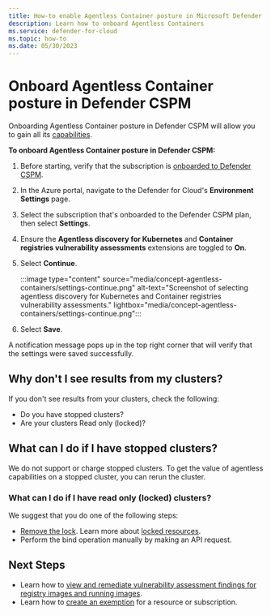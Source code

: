```yaml
---
title: How-to enable Agentless Container posture in Microsoft Defender CSPM
description: Learn how to onboard Agentless Containers
ms.service: defender-for-cloud
ms.topic: how-to
ms.date: 05/30/2023
---
```


# Onboard Agentless Container posture in Defender CSPM

Onboarding Agentless Container posture in Defender CSPM will allow you to gain all its [capabilities](concept-agentless-containers.md#agentless-container-posture-preview).


**To onboard Agentless Container posture in Defender CSPM:**

1. Before starting, verify that the subscription is [onboarded to Defender CSPM](enable-enhanced-security.md).

1. In the Azure portal, navigate to the Defender for Cloud's **Environment Settings** page.

1. Select the subscription that's onboarded to the Defender CSPM plan, then select **Settings**.

1. Ensure the **Agentless discovery for Kubernetes** and **Container registries vulnerability assessments** extensions are toggled to **On**.

1. Select **Continue**.

    :::image type="content" source="media/concept-agentless-containers/settings-continue.png" alt-text="Screenshot of selecting agentless discovery for Kubernetes and Container registries vulnerability assessments." lightbox="media/concept-agentless-containers/settings-continue.png":::

1. Select **Save**.

A notification message pops up in the top right corner that will verify that the settings were saved successfully.

## Why don't I see results from my clusters?
If you don't see results from your clusters, check the following:

- Do you have stopped clusters?
- Are your clusters Read only (locked)?

## What can I do if I have stopped clusters?
We do not support or charge stopped clusters. To get the value of agentless capabilities on a stopped cluster, you can rerun the cluster. 

### What can I do if I have read only (locked) clusters?

We suggest that you do one of the following steps:

- [Remove the lock](https://learn.microsoft.com/azure/azure-resource-manager/management/lock-resources?tabs=json#configure-locks). Learn more about [locked resources](/azure/azure-resource-manager/management/lock-resources?tabs=json).
- Perform the bind operation manually by making an API request.

## Next Steps
 - Learn how to [view and remediate vulnerability assessment findings for registry images and running images](view-and-remediate-vulnerability-assessment-findings.md).
 - Learn how to [create an exemption](exempt-resource.md) for a resource or subscription.
